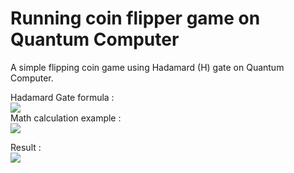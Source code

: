# Running coin flipper game on Quantum Computer

A simple flipping coin game using Hadamard (H) gate on Quantum Computer.

Hadamard Gate formula : <br />
<img src="https://wikimedia.org/api/rest_v1/media/math/render/svg/ea6351bc21cd91bb3d622fd18b53e49db9ec1ad0" />
<br />
Math calculation example : <br/>
<img src="https://wikimedia.org/api/rest_v1/media/math/render/svg/39e0332d15d5ba1b473ade4d53913b6f87810b39" />


Result : <br />
<img src="https://github.com/sudtanj/quantum-assembly-collection/raw/master/coin-flipper/coin-flipper.png" />
